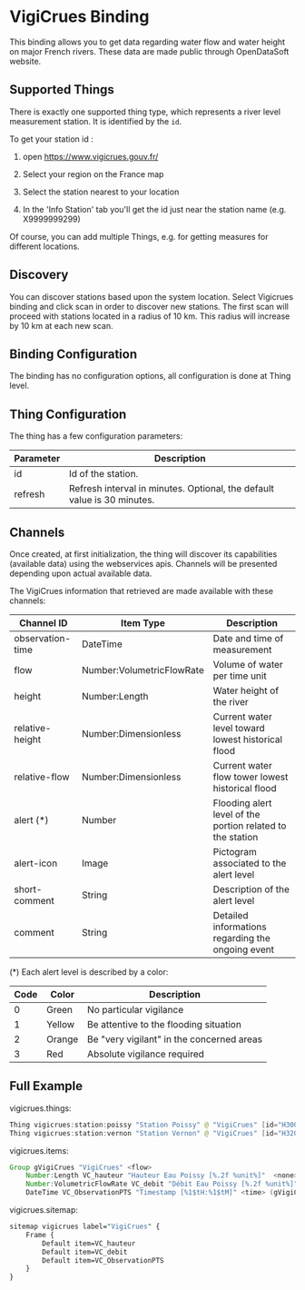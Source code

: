 # VigiCrues Binding

This binding allows you to get data regarding water flow and water height on major French rivers.
These data are made public through OpenDataSoft website.

## Supported Things

There is exactly one supported thing type, which represents a river level measurement station.
It is identified by the `id`.

To get your station id :

1. open <https://www.vigicrues.gouv.fr/>

1. Select your region on the France map

1. Select the station nearest to your location

1. In the 'Info Station' tab you'll get the id just near the station name (e.g. X9999999299)

Of course, you can add multiple Things, e.g. for getting measures for different locations.

## Discovery

You can discover stations based upon the system location.
Select Vigicrues binding and click scan in order to discover new stations.
The first scan will proceed with stations located in a radius of 10 km.
This radius will increase by 10 km at each new scan.

## Binding Configuration

The binding has no configuration options, all configuration is done at Thing level.

## Thing Configuration

The thing has a few configuration parameters:

| Parameter | Description                                                             |
|-----------|-------------------------------------------------------------------------|
| id        | Id of the station.                                                      |
| refresh   | Refresh interval in minutes. Optional, the default value is 30 minutes. |

## Channels

Once created, at first initialization, the thing will discover its capabilities (available data) using the webservices apis.
Channels will be presented depending upon actual available data.

The VigiCrues information that retrieved are made available with these channels:

| Channel ID       | Item Type                 | Description                                                |
|------------------|---------------------------|------------------------------------------------------------|
| observation-time | DateTime                  | Date and time of measurement                               |
| flow             | Number:VolumetricFlowRate | Volume of water per time unit                              |
| height           | Number:Length             | Water height of the river                                  |
| relative-height  | Number:Dimensionless      | Current water level toward lowest historical flood         |
| relative-flow    | Number:Dimensionless      | Current water flow tower lowest historical flood           |
| alert (*)        | Number                    | Flooding alert level of the portion related to the station |
| alert-icon       | Image                     | Pictogram associated to the alert level                    |
| short-comment    | String                    | Description of the alert level                             |
| comment          | String                    | Detailed informations regarding the ongoing event          |

(*) Each alert level is described by a color:

| Code | Color  | Description                               |
|------|--------|-------------------------------------------|
| 0    | Green  | No particular vigilance                   |
| 1    | Yellow | Be attentive to the flooding situation    |
| 2    | Orange | Be "very vigilant" in the concerned areas |
| 3    | Red    | Absolute vigilance required               |

## Full Example

vigicrues.things:

```java
Thing vigicrues:station:poissy "Station Poissy" @ "VigiCrues" [id="H300000201", refresh=30]
Thing vigicrues:station:vernon "Station Vernon" @ "VigiCrues" [id="H320000104", refresh=30]
```

vigicrues.items:

```java
Group gVigiCrues "VigiCrues" <flow>
    Number:Length VC_hauteur "Hauteur Eau Poissy [%.2f %unit%]"  <none> (gVigiCrues) {channel="vigicrues:station:poissy:height"}
    Number:VolumetricFlowRate VC_debit "Débit Eau Poissy [%.2f %unit%]" <flow> (gVigiCrues) {channel="vigicrues:station:poissy:flow"}
    DateTime VC_ObservationPTS "Timestamp [%1$tH:%1$tM]" <time> (gVigiCrues) {channel="vigicrues:station:poissy:observation-time" }
```

vigicrues.sitemap:

```perl
sitemap vigicrues label="VigiCrues" {
    Frame {
        Default item=VC_hauteur
        Default item=VC_debit
        Default item=VC_ObservationPTS
    }
}
```
